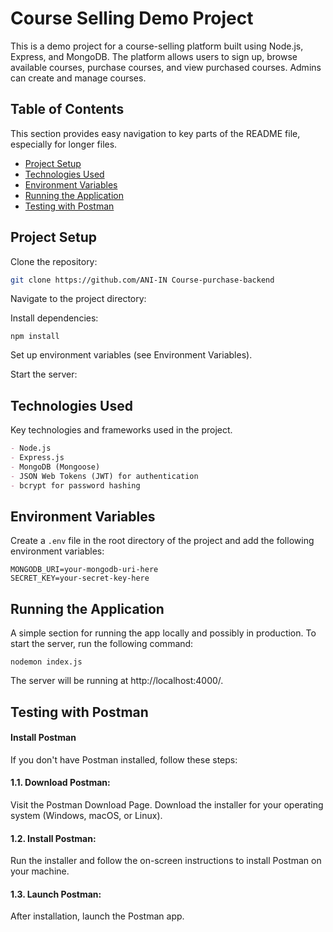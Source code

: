 # Course Selling Demo Project

This is a demo project for a course-selling platform built using Node.js, Express, and MongoDB. The platform allows users to sign up, browse available courses, purchase courses, and view purchased courses. Admins can create and manage courses.


## Table of Contents
This section provides easy navigation to key parts of the README file, especially for longer files.
- [Project Setup](#project-setup)
- [Technologies Used](#technologies-used)
- [Environment Variables](#environment-variables)
- [Running the Application](#running-the-application)
- [Testing with Postman](#testing-with-postman)



## Project Setup

Clone the repository:
   ```bash
   git clone https://github.com/ANI-IN Course-purchase-backend
   ```
Navigate to the project directory:

Install dependencies:
```
npm install
```
Set up environment variables (see Environment Variables).

Start the server:

## Technologies Used
Key technologies and frameworks used in the project.

```markdown
- Node.js
- Express.js
- MongoDB (Mongoose)
- JSON Web Tokens (JWT) for authentication
- bcrypt for password hashing
```
## Environment Variables

Create a `.env` file in the root directory of the project and add the following environment variables:

```plaintext
MONGODB_URI=your-mongodb-uri-here
SECRET_KEY=your-secret-key-here
```

## Running the Application
   A simple section for running the app locally and possibly in production.
To start the server, run the following command:
 
```
nodemon index.js
```
The server will be running at http://localhost:4000/.


## Testing with Postman
#### Install Postman
If you don't have Postman installed, follow these steps:

#### 1.1. Download Postman:
Visit the Postman Download Page.
Download the installer for your operating system (Windows, macOS, or Linux).

#### 1.2. Install Postman:

Run the installer and follow the on-screen instructions to install Postman on your machine.

#### 1.3. Launch Postman:

After installation, launch the Postman app.
